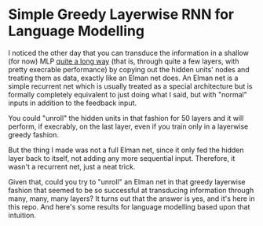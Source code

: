 Simple Greedy Layerwise RNN for Language Modelling
===

I noticed the other day that you can transduce the information in a shallow (for now) MLP [quite a long way](https://github.com/howonlee/stupiddnn) (that is, through quite a few layers, with pretty execrable performance) by copying out the hidden units' nodes and treating them as data, exactly like an Elman net does. An Elman net is a simple recurrent net which is usually treated as a special architecture but is formally completely equivalent to just doing what I said, but with "normal" inputs in addition to the feedback input.

You could "unroll" the hidden units in that fashion for 50 layers and it will perform, if execrably, on the last layer, even if you train only in a layerwise greedy fashion.

But the thing I made was not a full Elman net, since it only fed the hidden layer back to itself, not adding any more sequential input. Therefore, it wasn't a recurrent net, just a neat trick.

Given that, could you try to "unroll" an Elman net in that greedy layerwise fashion that seemed to be so successful at transducing information through many, many, many layers? It turns out that the answer is yes, and it's here in this repo. And here's some results for language modelling based upon that intuition.
